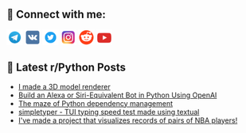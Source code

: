 ## 🔎 Connect with me:
[<img src="https://github.com/bullbesh/bullbesh/blob/main/images/Telegram.png" width="32" height="32" />](https://t.me/bullbesh)
[<img src="https://github.com/bullbesh/bullbesh/blob/main/images/VK.png" width="32" height="32" />](https://vk.com/bullbesh)
[<img src="https://github.com/bullbesh/bullbesh/blob/main/images/Twitter.png" width="32" height="32" />](https://twitter.com/bullbesh1)
[<img src="https://github.com/bullbesh/bullbesh/blob/main/images/Instagram.png" width="32" height="32" />](https://www.instagram.com/bullbesh)
[<img src="https://github.com/bullbesh/bullbesh/blob/main/images/Reddit.png" width="32" height="32" />](https://www.reddit.com/user/bullbesh)
[<img src="https://github.com/bullbesh/bullbesh/blob/main/images/YouTube.png" width="32" height="32" />](https://www.youtube.com/channel/UCtfjRs6uzgq5mfm8S06WTcg)

## 📕 Latest r/Python Posts
<!-- BLOG-POST-LIST:START -->
- [I made a 3D model renderer](https://www.reddit.com/r/Python/comments/xbovvg/i_made_a_3d_model_renderer/)
- [Build an Alexa or Siri-Equivalent Bot in Python Using OpenAI](https://www.reddit.com/r/Python/comments/xbo78l/build_an_alexa_or_siriequivalent_bot_in_python/)
- [The maze of Python dependency management](https://www.reddit.com/r/Python/comments/xbo3qd/the_maze_of_python_dependency_management/)
- [simpletyper - TUI typing speed test made using textual](https://www.reddit.com/r/Python/comments/xbn91o/simpletyper_tui_typing_speed_test_made_using/)
- [I&#39;ve made a project that visualizes records of pairs of NBA players!](https://www.reddit.com/r/Python/comments/xbiv4k/ive_made_a_project_that_visualizes_records_of/)
<!-- BLOG-POST-LIST:END -->
